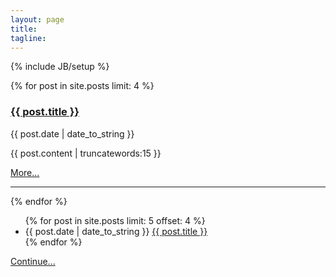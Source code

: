 ```yaml
---
layout: page
title:
tagline:
---
```

{% include JB/setup %}

<div>

  {% for post in site.posts limit: 4  %}
    <h3><a href="{{ post.url }}">{{ post.title }}</a></h3>
    <div class="list"><time>{{ post.date | date_to_string }}</time></div>
    <p>{{ post.content | truncatewords:15 }}</p>
    <p><a href="{{ post.url }}">More...</a></p>
    <hr />
  {% endfor %}

  <ul>
    {% for post in site.posts limit: 5 offset: 4 %}
    <li class="list">
      <time>{{ post.date | date_to_string }}</time> <a href="{{ post.url }}">{{ post.title }}</a>
    </li>
    {% endfor %}
  </ul>

  <a href="/archive.html">Continue...</a>

</div>

